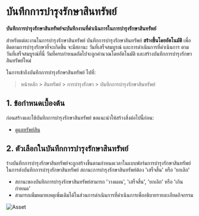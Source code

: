 <!-- add-breadcrumbs -->
# บันทึกการบำรุงรักษาสินทรัพย์

**บันทึกการบำรุงรักษาสินทรัพย์จะบันทึกงานที่ดำเนินการในการบำรุงรักษาสินทรัพย์**

สำหรับแต่ละงานในการบำรุงรักษาสินทรัพย์ บันทึกการบำรุงรักษาสินทรัพย์ **สร้างขึ้นโดยอัตโนมัติ** เพื่อติดตามการบำรุงรักษาที่จะเกิดขึ้น จะมีสถานะ วันที่เสร็จสมบูรณ์ และการดำเนินการที่ดำเนินการ ตามวันที่เสร็จสมบูรณ์ที่นี่ วันที่ครบกำหนดถัดไปจะถูกคำนวณโดยอัตโนมัติ และสร้างบันทึกการบำรุงรักษาสินทรัพย์ใหม่

ในการเข้าถึงบันทึกการบำรุงรักษาสินทรัพย์ ไปที่:
> หน้าหลัก > สินทรัพย์ > การบำรุงรักษา > บันทึกการบำรุงรักษาสินทรัพย์

## 1. ข้อกำหนดเบื้องต้น
ก่อนสร้างและใช้บันทึกการบำรุงรักษาสินทรัพย์ ขอแนะนำให้สร้างสิ่งต่อไปนี้ก่อน:

* [ดูแลทรัพย์สิน](/docs/user/manual/th/asset/asset-maintenance)


## 2. ตัวเลือกในบันทึกการบำรุงรักษาสินทรัพย์
ร่างบันทึกการบำรุงรักษาสินทรัพย์จะถูกสร้างขึ้นตามกำหนดเวลาในแบบฟอร์มการบำรุงรักษาสินทรัพย์
ในการส่งบันทึกการบำรุงรักษาสินทรัพย์ สถานะการบำรุงรักษาสินทรัพย์ต้อง 'เสร็จสิ้น' หรือ 'ยกเลิก'

* สถานะของบันทึกการบำรุงรักษาสินทรัพย์สามารถ 'วางแผน', 'เสร็จสิ้น', 'ยกเลิก' หรือ 'เกินกำหนด'
* สามารถเพิ่มหมายเหตุเพิ่มเติมได้ในส่วนการดำเนินการที่ดำเนินการเพื่ออธิบายรายละเอียดกิจกรรม

<img class="screenshot" alt="Asset" src="{{docs_base_url}}/assets/img/asset/asset_maintenance_log.png">
